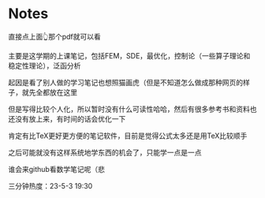 # Notes
直接点上面👆那个pdf就可以看

主要是这学期的上课笔记，包括FEM，SDE，最优化，控制论（一些算子理论和稳定性理论），泛函分析

起因是看了别人做的学习笔记也想照猫画虎（但是不知道怎么做成那种网页的样子，就先全都放在这里

但是写得比较个人化，所以暂时没有什么可读性哈哈，然后有很多参考书和资料也还没有放上来，有时间的话会优化一下

肯定有比TeX更好更方便的笔记软件，目前是觉得公式太多还是用TeX比较顺手

之后可能就没有这样系统地学东西的机会了，只能学一点是一点

谁会来github看数学笔记呢（悲

三分钟热度：23-5-3 19:30
